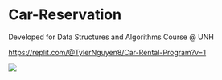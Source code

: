 # Car-Reservation
Developed for Data Structures and Algorithms Course @ UNH

https://replit.com/@TylerNguyen8/Car-Rental-Program?v=1

![](https://cdn.discordapp.com/attachments/1010766384646602856/1113982006343249931/image.png)
